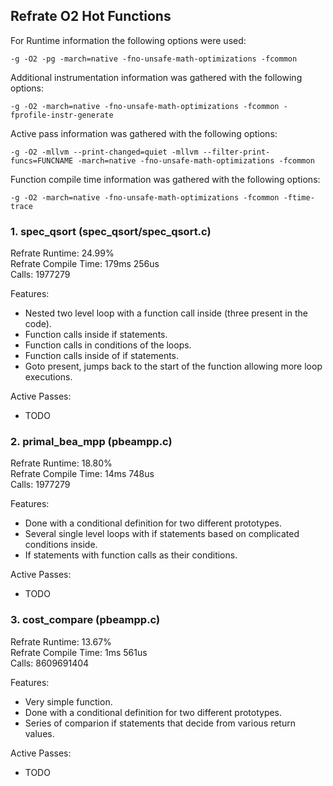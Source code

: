 ## Refrate O2 Hot Functions

For Runtime information the following options were used:
```
-g -O2 -pg -march=native -fno-unsafe-math-optimizations -fcommon
```

Additional instrumentation information was gathered with the following options:
```
-g -O2 -march=native -fno-unsafe-math-optimizations -fcommon -fprofile-instr-generate
```

Active pass information was gathered with the following options:
```
-g -O2 -mllvm --print-changed=quiet -mllvm --filter-print-funcs=FUNCNAME -march=native -fno-unsafe-math-optimizations -fcommon
```

Function compile time information was gathered with the following options:
```
-g -O2 -march=native -fno-unsafe-math-optimizations -fcommon -ftime-trace
```

### 1. spec_qsort (spec_qsort/spec_qsort.c)
Refrate Runtime: 24.99% \
Refrate Compile Time: 179ms 256us \
Calls: 1977279

Features:
- Nested two level loop with a function call inside (three present in the code).
- Function calls inside if statements.
- Function calls in conditions of the loops.
- Function calls inside of if statements.
- Goto present, jumps back to the start of the function allowing more loop executions.

Active Passes:
- TODO

### 2. primal_bea_mpp (pbeampp.c)
Refrate Runtime: 18.80% \
Refrate Compile Time: 14ms 748us \
Calls: 1977279

Features:
- Done with a conditional definition for two different prototypes.
- Several single level loops with if statements based on complicated conditions inside.
- If statements with function calls as their conditions.

Active Passes:
- TODO

### 3. cost_compare (pbeampp.c)
Refrate Runtime: 13.67% \
Refrate Compile Time: 1ms 561us \
Calls: 8609691404

Features:
- Very simple function.
- Done with a conditional definition for two different prototypes.
- Series of comparion if statements that decide from various return values.

Active Passes:
- TODO
